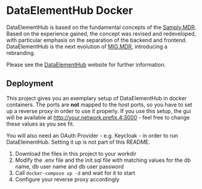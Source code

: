 # DataElementHub Docker

DataElementHub is based on the fundamental concepts of the [Samply.MDR](https://bitbucket.org/medicalinformatics/mig.samply.mdr.gui).
Based on the experience gained, the concept was revised and redeveloped, with particular emphasis on
the separation of the backend and frontend.
DataElementHub is the next evolution of [MIG.MDR](https://github.com/mig-frankfurt/mdr.gui), introducing
a rebranding.

Please see the [DataElementHub](https://dataelementhub.de/) website for further information.

## Deployment

This project gives you an exemplary setup of DataElementHub in docker containers. The ports are **not**
mapped to the host ports, so you have to set up a reverse proxy in order to use it properly.
If you use this setup, the gui will be available at http://your.network.prefix.4:3000 - feel free to
change these values as you see fit.

You will also need an OAuth Provider - e.g. Keycloak - in order to run DataElementHub. Setting it
up is not part of this README.

1. Download the files in this project to your workdir
2. Modify the .env file and the init.sql file with matching values for the db name, db user name and db user password
3. Call `docker-compose up -d` and wait for it to start
4. Configure your reverse proxy accordingly